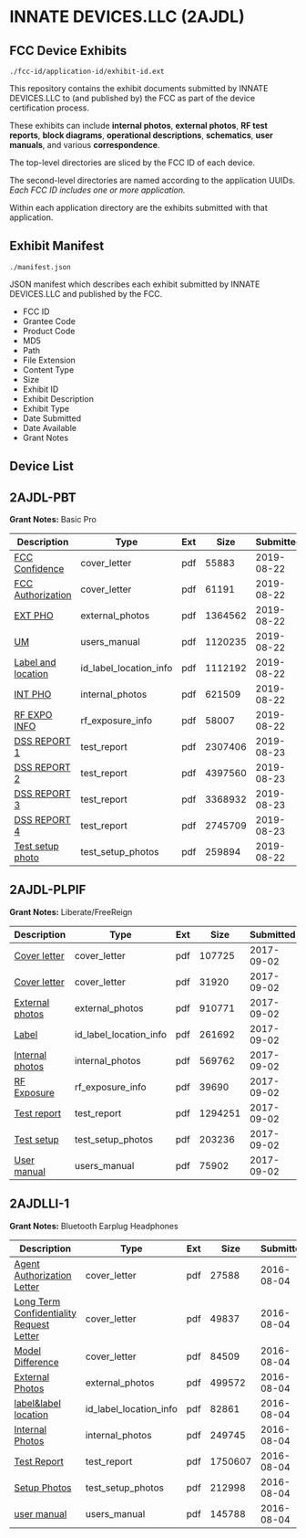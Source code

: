 # INNATE DEVICES.LLC (2AJDL)
## FCC Device Exhibits

```
./fcc-id/application-id/exhibit-id.ext
```

This repository contains the exhibit documents submitted by INNATE DEVICES.LLC to (and published by) the FCC as part of the device certification process.

These exhibits can include **internal photos**, **external photos**, **RF test reports**, **block diagrams**, **operational descriptions**, **schematics**, **user manuals**, and various **correspondence**.

The top-level directories are sliced by the FCC ID of each device.

The second-level directories are named according to the application UUIDs. *Each FCC ID includes one or more application.*

Within each application directory are the exhibits submitted with that application. 

## Exhibit Manifest

```
./manifest.json
```

JSON manifest which describes each exhibit submitted by INNATE DEVICES.LLC and published by the FCC.

- FCC ID
- Grantee Code
- Product Code
- MD5
- Path
- File Extension
- Content Type
- Size
- Exhibit ID
- Exhibit Description
- Exhibit Type
- Date Submitted
- Date Available
- Grant Notes

## Device List
## 2AJDL-PBT
**Grant Notes:** Basic Pro

| Description | Type | Ext | Size | Submitted | Available |
| ----------- | ---- | --- | ---- | --------- | --------- |
| [FCC Confidence](2AJDL-PBT/d326880d014e29087f7ad8f4d2abc904/4411275.pdf) | cover_letter | pdf | 55883 | 2019-08-22 | 2019-08-23 |
| [FCC Authorization](2AJDL-PBT/d326880d014e29087f7ad8f4d2abc904/4411276.pdf) | cover_letter | pdf | 61191 | 2019-08-22 | 2019-08-23 |
| [EXT PHO](2AJDL-PBT/d326880d014e29087f7ad8f4d2abc904/4411277.pdf) | external_photos | pdf | 1364562 | 2019-08-22 | 2019-08-23 |
| [UM](2AJDL-PBT/d326880d014e29087f7ad8f4d2abc904/4411284.pdf) | users_manual | pdf | 1120235 | 2019-08-22 | 2019-08-23 |
| [Label and location](2AJDL-PBT/d326880d014e29087f7ad8f4d2abc904/4411279.pdf) | id_label_location_info | pdf | 1112192 | 2019-08-22 | 2019-08-23 |
| [INT PHO](2AJDL-PBT/d326880d014e29087f7ad8f4d2abc904/4411278.pdf) | internal_photos | pdf | 621509 | 2019-08-22 | 2019-08-23 |
| [RF EXPO INFO](2AJDL-PBT/d326880d014e29087f7ad8f4d2abc904/4411283.pdf) | rf_exposure_info | pdf | 58007 | 2019-08-22 | 2019-08-23 |
| [DSS REPORT 1](2AJDL-PBT/d326880d014e29087f7ad8f4d2abc904/4411308.pdf) | test_report | pdf | 2307406 | 2019-08-23 | 2019-08-23 |
| [DSS REPORT 2](2AJDL-PBT/d326880d014e29087f7ad8f4d2abc904/4411309.pdf) | test_report | pdf | 4397560 | 2019-08-23 | 2019-08-23 |
| [DSS REPORT 3](2AJDL-PBT/d326880d014e29087f7ad8f4d2abc904/4411310.pdf) | test_report | pdf | 3368932 | 2019-08-23 | 2019-08-23 |
| [DSS REPORT 4](2AJDL-PBT/d326880d014e29087f7ad8f4d2abc904/4411311.pdf) | test_report | pdf | 2745709 | 2019-08-23 | 2019-08-23 |
| [Test setup photo](2AJDL-PBT/d326880d014e29087f7ad8f4d2abc904/4411282.pdf) | test_setup_photos | pdf | 259894 | 2019-08-22 | 2019-08-23 |
## 2AJDL-PLPIF
**Grant Notes:** Liberate/FreeReign

| Description | Type | Ext | Size | Submitted | Available |
| ----------- | ---- | --- | ---- | --------- | --------- |
| [Cover letter](2AJDL-PLPIF/7d38678d30799a0821fd7e7c1c9109ab/3542379.pdf) | cover_letter | pdf | 107725 | 2017-09-02 | 2017-09-03 |
| [Cover letter](2AJDL-PLPIF/7d38678d30799a0821fd7e7c1c9109ab/3542380.pdf) | cover_letter | pdf | 31920 | 2017-09-02 | 2017-09-03 |
| [External photos](2AJDL-PLPIF/7d38678d30799a0821fd7e7c1c9109ab/3542381.pdf) | external_photos | pdf | 910771 | 2017-09-02 | 2017-09-03 |
| [Label](2AJDL-PLPIF/7d38678d30799a0821fd7e7c1c9109ab/3542382.pdf) | id_label_location_info | pdf | 261692 | 2017-09-02 | 2017-09-03 |
| [Internal photos](2AJDL-PLPIF/7d38678d30799a0821fd7e7c1c9109ab/3542383.pdf) | internal_photos | pdf | 569762 | 2017-09-02 | 2017-09-03 |
| [RF Exposure](2AJDL-PLPIF/7d38678d30799a0821fd7e7c1c9109ab/3542385.pdf) | rf_exposure_info | pdf | 39690 | 2017-09-02 | 2017-09-03 |
| [Test report](2AJDL-PLPIF/7d38678d30799a0821fd7e7c1c9109ab/3542387.pdf) | test_report | pdf | 1294251 | 2017-09-02 | 2017-09-03 |
| [Test setup](2AJDL-PLPIF/7d38678d30799a0821fd7e7c1c9109ab/3542388.pdf) | test_setup_photos | pdf | 203236 | 2017-09-02 | 2017-09-03 |
| [User manual](2AJDL-PLPIF/7d38678d30799a0821fd7e7c1c9109ab/3542389.pdf) | users_manual | pdf | 75902 | 2017-09-02 | 2017-09-03 |
## 2AJDLLI-1
**Grant Notes:** Bluetooth Earplug Headphones

| Description | Type | Ext | Size | Submitted | Available |
| ----------- | ---- | --- | ---- | --------- | --------- |
| [Agent Authorization Letter](2AJDLLI-1/d91091174cf448c6dfb09cfd1b207173/3087915.pdf) | cover_letter | pdf | 27588 | 2016-08-04 | 2016-08-04 |
| [Long Term Confidentiality Request Letter](2AJDLLI-1/d91091174cf448c6dfb09cfd1b207173/3087922.pdf) | cover_letter | pdf | 49837 | 2016-08-04 | 2016-08-04 |
| [Model Difference](2AJDLLI-1/d91091174cf448c6dfb09cfd1b207173/3087923.pdf) | cover_letter | pdf | 84509 | 2016-08-04 | 2016-08-04 |
| [External Photos](2AJDLLI-1/d91091174cf448c6dfb09cfd1b207173/3087919.pdf) | external_photos | pdf | 499572 | 2016-08-04 | 2016-08-04 |
| [label&label location](2AJDLLI-1/d91091174cf448c6dfb09cfd1b207173/3087921.pdf) | id_label_location_info | pdf | 82861 | 2016-08-04 | 2016-08-04 |
| [Internal Photos](2AJDLLI-1/d91091174cf448c6dfb09cfd1b207173/3087920.pdf) | internal_photos | pdf | 249745 | 2016-08-04 | 2016-08-04 |
| [Test Report](2AJDLLI-1/d91091174cf448c6dfb09cfd1b207173/3087916.pdf) | test_report | pdf | 1750607 | 2016-08-04 | 2016-08-04 |
| [Setup Photos](2AJDLLI-1/d91091174cf448c6dfb09cfd1b207173/3087926.pdf) | test_setup_photos | pdf | 212998 | 2016-08-04 | 2016-08-04 |
| [user manual](2AJDLLI-1/d91091174cf448c6dfb09cfd1b207173/3087927.pdf) | users_manual | pdf | 145788 | 2016-08-04 | 2016-08-04 |
